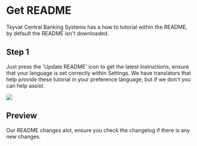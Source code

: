 # Get README
Teyvat Central Banking Systems has a how to tutorial within the README, by default the README isn't downloaded.

## Step 1
Just press the 'Update README' icon to get the latest instructions, ensure that your language is set correctly within Settings. We have translators that help provide these tutorial in your preference language, but if we don't you can help assist.

<img src="https://raw.github.com/Yippy/primorina/master/images/get-readme/step-1-missing-readme.png?sanitize=true">

## Preview
Our README changes alot, ensure you check the changelog if there is any new changes.